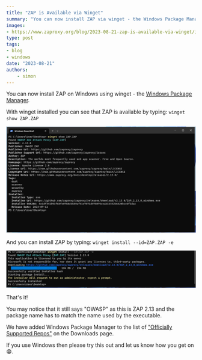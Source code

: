 ```yaml
---
title: "ZAP is Available via Winget"
summary: "You can now install ZAP via winget - the Windows Package Manager"
images:
- https://www.zaproxy.org/blog/2023-08-21-zap-is-available-via-winget/images/winget-zap-installed.png
type: post
tags:
- blog
- windows
date: "2023-08-21"
authors:
    - simon
---
```


You can now install ZAP on Windows using winget - the [Windows Package Manager](https://learn.microsoft.com/en-us/windows/package-manager/).

With winget installed you can see that ZAP is available by typing: `winget show ZAP.ZAP`

![Winget show ZAP.ZAP](images/winget-zap.png)

And you can install ZAP by typing: `winget install --id=ZAP.ZAP -e`

![Winget install ZAP.ZAP](images/winget-zap-installed.png)

That's it!

You may notice that it still says "OWASP" as this is ZAP 2.13 and the package name has to match the name used by the executable.

We have added Windows Package Manager to the list of ["Officially Supported Repos"](/download/#official)
on the Downloads page.

If you use Windows then please try this out and let us know how you get on :grin:.